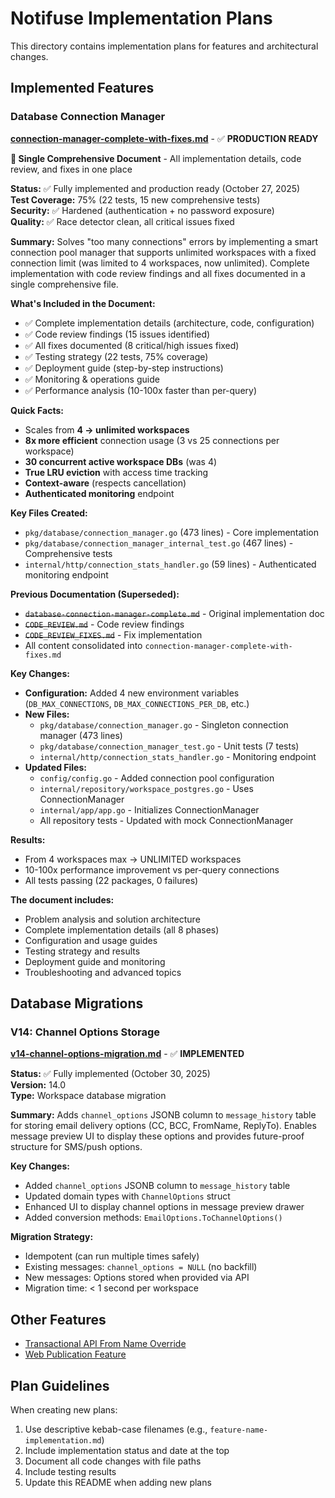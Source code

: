 # Notifuse Implementation Plans

This directory contains implementation plans for features and architectural changes.

## Implemented Features

### Database Connection Manager

**[connection-manager-complete-with-fixes.md](./connection-manager-complete-with-fixes.md)** - ✅ **PRODUCTION READY**

**📄 Single Comprehensive Document** - All implementation details, code review, and fixes in one place

**Status:** ✅ Fully implemented and production ready (October 27, 2025)  
**Test Coverage:** 75% (22 tests, 15 new comprehensive tests)  
**Security:** ✅ Hardened (authentication + no password exposure)  
**Quality:** ✅ Race detector clean, all critical issues fixed

**Summary:** Solves "too many connections" errors by implementing a smart connection pool manager that supports unlimited workspaces with a fixed connection limit (was limited to 4 workspaces, now unlimited). Complete implementation with code review findings and all fixes documented in a single comprehensive file.

**What's Included in the Document:**
- ✅ Complete implementation details (architecture, code, configuration)
- ✅ Code review findings (15 issues identified)
- ✅ All fixes documented (8 critical/high issues fixed)
- ✅ Testing strategy (22 tests, 75% coverage)
- ✅ Deployment guide (step-by-step instructions)
- ✅ Monitoring & operations guide
- ✅ Performance analysis (10-100x faster than per-query)

**Quick Facts:**
- Scales from **4 → unlimited workspaces**
- **8x more efficient** connection usage (3 vs 25 connections per workspace)
- **30 concurrent active workspace DBs** (was 4)
- **True LRU eviction** with access time tracking
- **Context-aware** (respects cancellation)
- **Authenticated monitoring** endpoint

**Key Files Created:**
- `pkg/database/connection_manager.go` (473 lines) - Core implementation
- `pkg/database/connection_manager_internal_test.go` (467 lines) - Comprehensive tests
- `internal/http/connection_stats_handler.go` (59 lines) - Authenticated monitoring endpoint

**Previous Documentation (Superseded):**
- ~~`database-connection-manager-complete.md`~~ - Original implementation doc
- ~~`CODE_REVIEW.md`~~ - Code review findings
- ~~`CODE_REVIEW_FIXES.md`~~ - Fix implementation
- All content consolidated into `connection-manager-complete-with-fixes.md`

**Key Changes:**
- **Configuration:** Added 4 new environment variables (`DB_MAX_CONNECTIONS`, `DB_MAX_CONNECTIONS_PER_DB`, etc.)
- **New Files:**
  - `pkg/database/connection_manager.go` - Singleton connection manager (473 lines)
  - `pkg/database/connection_manager_test.go` - Unit tests (7 tests)
  - `internal/http/connection_stats_handler.go` - Monitoring endpoint
- **Updated Files:**
  - `config/config.go` - Added connection pool configuration
  - `internal/repository/workspace_postgres.go` - Uses ConnectionManager
  - `internal/app/app.go` - Initializes ConnectionManager
  - All repository tests - Updated with mock ConnectionManager

**Results:**
- From 4 workspaces max → UNLIMITED workspaces
- 10-100x performance improvement vs per-query connections
- All tests passing (22 packages, 0 failures)

**The document includes:**
- Problem analysis and solution architecture
- Complete implementation details (all 8 phases)
- Configuration and usage guides
- Testing strategy and results
- Deployment guide and monitoring
- Troubleshooting and advanced topics

## Database Migrations

### V14: Channel Options Storage

**[v14-channel-options-migration.md](./v14-channel-options-migration.md)** - ✅ **IMPLEMENTED**

**Status:** ✅ Fully implemented (October 30, 2025)  
**Version:** 14.0  
**Type:** Workspace database migration

**Summary:** Adds `channel_options` JSONB column to `message_history` table for storing email delivery options (CC, BCC, FromName, ReplyTo). Enables message preview UI to display these options and provides future-proof structure for SMS/push options.

**Key Changes:**
- Added `channel_options` JSONB column to `message_history` table
- Updated domain types with `ChannelOptions` struct
- Enhanced UI to display channel options in message preview drawer
- Added conversion methods: `EmailOptions.ToChannelOptions()`

**Migration Strategy:**
- Idempotent (can run multiple times safely)
- Existing messages: `channel_options = NULL` (no backfill)
- New messages: Options stored when provided via API
- Migration time: < 1 second per workspace

## Other Features

- [Transactional API From Name Override](transactional-api-from-name-override.md)
- [Web Publication Feature](web-publication-feature.md)

## Plan Guidelines

When creating new plans:
1. Use descriptive kebab-case filenames (e.g., `feature-name-implementation.md`)
2. Include implementation status and date at the top
3. Document all code changes with file paths
4. Include testing results
5. Update this README when adding new plans
